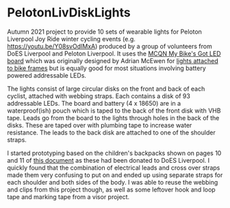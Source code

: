 # PelotonLivDiskLights
Autumn 2021 project to provide 10 sets of wearable lights for Peloton Liverpool Joy Ride winter cycling events (e.g. https://youtu.be/Y08svOdIMxA) produced by a group of volunteers from DoES Liverpool and Peloton Liverpool. It uses the [MCQN My Bike's Got LED board](github.com/mcqn/my-bikes-got-led) which was originally designed by Adrian McEwen for [lights attached to bike frames](https://mcqn.com/posts/week-842-all-about-active-travel/?utm_source=dlvr.it&utm_medium=twitter) but is equally good for most situations involving battery powered addressable LEDs.

The lights consist of large circular disks on the front and back of each cyclist, attached with webbing straps. Each contains a disk of 93 addressable LEDs. The board and battery (4 x 18650) are in a waterproof(ish) pouch which is taped to the back of the front disk with VHB tape. Leads go from the board to the lights through holes in the back of the disks. These are taped over with plumbing tape to increase water resistance. The leads to the back disk are attached to one of the shoulder straps.

I started prototyping based on the children's backpacks shown on pages 10 and 11 of [this document](http://torquetorque.net/wp-content/uploads/CriticalKitsAndHow%20WeUseThem.pdf) as these had been donated to DoES Liverpool. I quickly found that the combination of electrical leads and cross over straps made them very confusing to put on and ended up using separate straps for each shoulder and both sides of the body. I was able to reuse the webbing and clips from this project though, as well as some leftover hook and loop tape and marking tape from a visor project.
